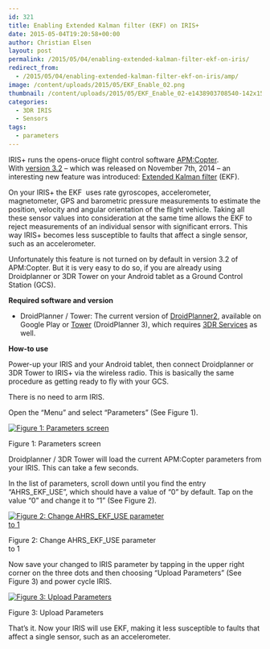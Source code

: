 ```yaml
---
id: 321
title: Enabling Extended Kalman filter (EKF) on IRIS+
date: 2015-05-04T19:20:58+00:00
author: Christian Elsen
layout: post
permalink: /2015/05/04/enabling-extended-kalman-filter-ekf-on-iris/
redirect_from: 
  - /2015/05/04/enabling-extended-kalman-filter-ekf-on-iris/amp/
image: /content/uploads/2015/05/EKF_Enable_02.png
thumbnail: /content/uploads/2015/05/EKF_Enable_02-e1438903708540-142x150.png
categories:
  - 3DR IRIS
  - Sensors
tags:
  - parameters
---
```

IRIS+ runs the opens-oruce flight control software <a href="http://ardupilot.org/" target="_blank">APM:Copter</a>. With <a href="http://diydrones.com/profiles/blogs/arducopter-3-2-ready-for-wider-use" target="_blank">version 3.2</a> &#8211; which was released on November 7th, 2014 &#8211; an interesting new feature was introduced: <a href="https://en.wikipedia.org/wiki/Extended_Kalman_filter" target="_blank">Extended Kalman filter</a> (EKF).

On your IRIS+ the EKF  uses rate gyroscopes, accelerometer, magnetometer, GPS and barometric pressure measurements to estimate the position, velocity and angular orientation of the flight vehicle. Taking all these sensor values into consideration at the same time allows the EKF to reject measurements of an individual sensor with significant errors. This way IRIS+ becomes less susceptible to faults that affect a single sensor, such as an accelerometer.

Unfortunately this feature is not turned on by default in version 3.2 of APM:Copter. But it is very easy to do so, if you are already using Droidplanner or 3DR Tower on your Android tablet as a Ground Control Station (GCS).

**Required software and version**

  * DroidPlanner / Tower: The current version of <a href="https://play.google.com/store/apps/details?id=org.droidplanner&hl=en" target="_blank" rel="nofollow">DroidPlanner2</a>, available on Google Play or <a href="https://play.google.com/store/apps/details?id=org.droidplanner.android&hl=en" target="_blank" rel="nofollow">Tower</a> (DroidPlanner 3), which requires <a href="https://play.google.com/store/apps/details?id=org.droidplanner.services.android&hl=en" target="_blank" rel="nofollow">3DR Services</a> as well.

**How-to use**

Power-up your IRIS and your Android tablet, then connect Droidplanner or 3DR Tower to IRIS+ via the wireless radio. This is basically the same procedure as getting ready to fly with your GCS.

There is no need to arm IRIS.

Open the &#8220;Menu&#8221; and select &#8220;Parameters&#8221; (See Figure 1).

<div id="attachment_339" style="width: 310px" class="wp-caption aligncenter">
  <a href="/content/uploads/2015/05/EKF_Enable_01.png"><img src="/content/uploads/2015/05/EKF_Enable_01-300x187.png" alt="Figure 1: Parameters screen" width="300" height="187" class="size-medium wp-image-339" srcset="/content/uploads/2015/05/EKF_Enable_01-300x187.png 300w, /content/uploads/2015/05/EKF_Enable_01-1024x639.png 1024w, /content/uploads/2015/05/EKF_Enable_01-100x62.png 100w, /content/uploads/2015/05/EKF_Enable_01-150x94.png 150w, /content/uploads/2015/05/EKF_Enable_01-200x125.png 200w, /content/uploads/2015/05/EKF_Enable_01-450x281.png 450w, /content/uploads/2015/05/EKF_Enable_01-600x374.png 600w, /content/uploads/2015/05/EKF_Enable_01-900x561.png 900w, /content/uploads/2015/05/EKF_Enable_01.png 1283w" sizes="(max-width: 300px) 100vw, 300px" /></a>

  <p class="wp-caption-text">
    Figure 1: Parameters screen
  </p>
</div>

Droidplanner / 3DR Tower will load the current APM:Copter parameters from your IRIS. This can take a few seconds.

In the list of parameters, scroll down until you find the entry &#8220;AHRS\_EKF\_USE&#8221;, which should have a value of &#8220;0&#8221; by default. Tap on the value &#8220;0&#8221; and change it to &#8220;1&#8221; (See Figure 2).

<div id="attachment_328" style="width: 310px" class="wp-caption aligncenter">
  <a href="/content/uploads/2015/05/EKF_Enable_02.png"><img src="/content/uploads/2015/05/EKF_Enable_02-300x187.png" alt="Figure 2: Change AHRS_EKF_USE parameter to 1" width="300" height="187" class="size-medium wp-image-328" srcset="/content/uploads/2015/05/EKF_Enable_02-300x187.png 300w, /content/uploads/2015/05/EKF_Enable_02-1024x637.png 1024w, /content/uploads/2015/05/EKF_Enable_02-100x62.png 100w, /content/uploads/2015/05/EKF_Enable_02-150x93.png 150w, /content/uploads/2015/05/EKF_Enable_02-200x124.png 200w, /content/uploads/2015/05/EKF_Enable_02-450x280.png 450w, /content/uploads/2015/05/EKF_Enable_02-600x373.png 600w, /content/uploads/2015/05/EKF_Enable_02-900x560.png 900w, /content/uploads/2015/05/EKF_Enable_02.png 1286w" sizes="(max-width: 300px) 100vw, 300px" /></a>

  <p class="wp-caption-text">
    Figure 2: Change AHRS_EKF_USE parameter to 1
  </p>
</div>

Now save your changed to IRIS parameter by tapping in the upper right corner on the three dots and then choosing &#8220;Upload Parameters&#8221; (See Figure 3) and power cycle IRIS.

<div id="attachment_334" style="width: 231px" class="wp-caption aligncenter">
  <a href="/content/uploads/2015/05/EKF_Enable_03.png"><img src="/content/uploads/2015/05/EKF_Enable_03-221x300.png" alt="Figure 3: Upload Parameters" width="221" height="300" class="size-medium wp-image-334" srcset="/content/uploads/2015/05/EKF_Enable_03-221x300.png 221w, /content/uploads/2015/05/EKF_Enable_03-100x136.png 100w, /content/uploads/2015/05/EKF_Enable_03-150x204.png 150w, /content/uploads/2015/05/EKF_Enable_03-200x271.png 200w, /content/uploads/2015/05/EKF_Enable_03-300x407.png 300w, /content/uploads/2015/05/EKF_Enable_03-450x611.png 450w, /content/uploads/2015/05/EKF_Enable_03.png 554w" sizes="(max-width: 221px) 100vw, 221px" /></a>

  <p class="wp-caption-text">
    Figure 3: Upload Parameters
  </p>
</div>

That&#8217;s it. Now your IRIS will use EKF, making it less susceptible to faults that affect a single sensor, such as an accelerometer.
